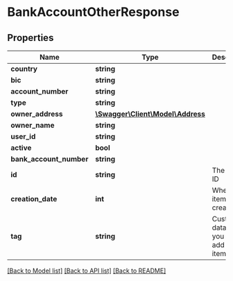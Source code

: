 # BankAccountOtherResponse

## Properties
Name | Type | Description | Notes
------------ | ------------- | ------------- | -------------
**country** | **string** |  | [optional] 
**bic** | **string** |  | [optional] 
**account_number** | **string** |  | [optional] 
**type** | **string** |  | [optional] 
**owner_address** | [**\Swagger\Client\Model\Address**](Address.md) |  | [optional] 
**owner_name** | **string** |  | [optional] 
**user_id** | **string** |  | [optional] 
**active** | **bool** |  | [optional] 
**bank_account_number** | **string** |  | [optional] 
**id** | **string** | The item&#39;s ID | [optional] 
**creation_date** | **int** | When the item was created | [optional] 
**tag** | **string** | Custom data that you can add to this item | [optional] 

[[Back to Model list]](../README.md#documentation-for-models) [[Back to API list]](../README.md#documentation-for-api-endpoints) [[Back to README]](../README.md)


